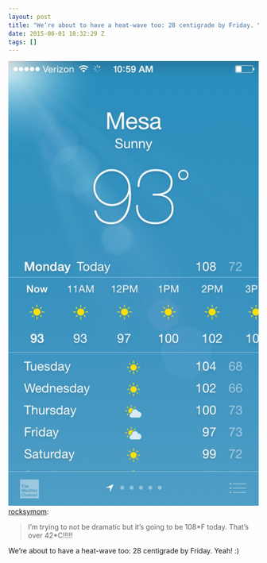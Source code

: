 ```yaml
---
layout: post
title: "We’re about to have a heat-wave too: 28 centigrade by Friday. Yeah! :)"
date: 2015-06-01 18:32:29 Z
tags: []
---
```

![](/media/2015/06/120457747044.jpg)
[rocksymom](http://rocksymom.tumblr.com/post/120455995115/im-trying-to-not-be-dramatic-but-its-going-to-be):

> I’m trying to not be dramatic but it’s going to be 108\*F today. That’s over 42\*C!!!!!

We’re about to have a heat-wave too: 28 centigrade by Friday. Yeah! :)
